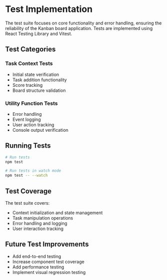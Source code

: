 # Test Implementation

The test suite focuses on core functionality and error handling, ensuring the reliability of the Kanban board application. Tests are implemented using React Testing Library and Vitest.

## Test Categories

### Task Context Tests
- Initial state verification
- Task addition functionality
- Score tracking
- Board structure validation

### Utility Function Tests
- Error handling
- Event logging
- User action tracking
- Console output verification

## Running Tests
```bash
# Run tests
npm test

# Run tests in watch mode
npm test -- --watch
```

## Test Coverage
The test suite covers:
- Context initialization and state management
- Task manipulation operations
- Error handling and logging
- User interaction tracking

## Future Test Improvements
- Add end-to-end testing
- Increase component test coverage
- Add performance testing
- Implement visual regression testing 